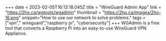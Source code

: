 +++
date = 2023-02-05T16:13:18.045Z
title = "WireGuard Admin App"
link = "https://2ho.ca/wgtools/wgadmin"
thumbnail = "https://2ho.ca/images/2ho-16.png"
snippet="How to use our network to solve problems."
tags = ["vpn"," wireguard","raspberry pi", "cybersecurity"]
+++
WGAdmin is a free tool that converts a Raspberry Pi into an easy-to-use WireGuard VPN Appliance.
